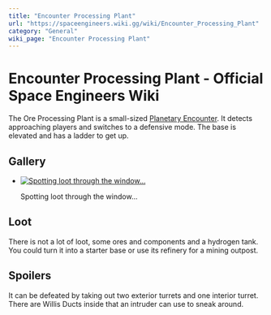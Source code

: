 ```yaml
---
title: "Encounter Processing Plant"
url: "https://spaceengineers.wiki.gg/wiki/Encounter_Processing_Plant"
category: "General"
wiki_page: "Encounter Processing Plant"
---
```


# Encounter Processing Plant - Official Space Engineers Wiki

The Ore Processing Plant is a small-sized [Planetary Encounter](https://spaceengineers.wiki.gg/wiki/Planetary_Encounters "Planetary Encounters"). It detects approaching players and switches to a defensive mode. The base is elevated and has a ladder to get up.

## Gallery

*   [![Spotting loot through the window...](https://spaceengineers.wiki.gg/images/thumb/Planetary_Encounter_Processing_Plant.png/120px-Planetary_Encounter_Processing_Plant.png?ff1a65)](https://spaceengineers.wiki.gg/wiki/File:Planetary_Encounter_Processing_Plant.png "Spotting loot through the window...")
    
    Spotting loot through the window...
    

## Loot

There is not a lot of loot, some ores and components and a hydrogen tank. You could turn it into a starter base or use its refinery for a mining outpost.

## Spoilers

It can be defeated by taking out two exterior turrets and one interior turret. There are Willis Ducts inside that an intruder can use to sneak around.